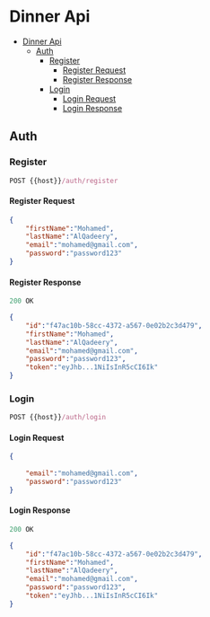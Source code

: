 # Dinner Api

- [Dinner Api](#dinner-api)
  - [Auth](#auth)
    - [Register](#register)
      - [Register Request](#register-request)
      - [Register Response](#register-response)
    - [Login](#login)
      - [Login Request](#login-request)
      - [Login Response](#login-response)


## Auth

### Register

```js
POST {{host}}/auth/register
```

#### Register Request

```json
{
    "firstName":"Mohamed",
    "lastName":"AlQadeery",
    "email":"mohamed@gmail.com",
    "password":"password123"
}
```

#### Register Response
```js
200 OK
```

```json
{
    "id":"f47ac10b-58cc-4372-a567-0e02b2c3d479",
    "firstName":"Mohamed",
    "lastName":"AlQadeery",
    "email":"mohamed@gmail.com",
    "password":"password123",
    "token":"eyJhb...1NiIsInR5cCI6Ik"
}
```


### Login

```js
POST {{host}}/auth/login
```

#### Login Request
```json
{
  
    "email":"mohamed@gmail.com",
    "password":"password123"
}
```

#### Login Response
```js
200 OK
```

```json
{
    "id":"f47ac10b-58cc-4372-a567-0e02b2c3d479",
    "firstName":"Mohamed",
    "lastName":"AlQadeery",
    "email":"mohamed@gmail.com",
    "password":"password123",
    "token":"eyJhb...1NiIsInR5cCI6Ik"
}
```